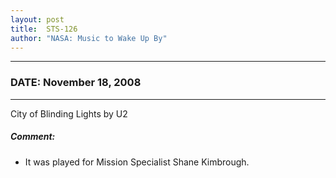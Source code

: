 ```yaml
---
layout: post
title:  STS-126
author: "NASA: Music to Wake Up By"
---
```


----
### DATE: November 18, 2008
----
City of Blinding Lights by U2

##### Comment:
* It was played for Mission Specialist Shane Kimbrough.
